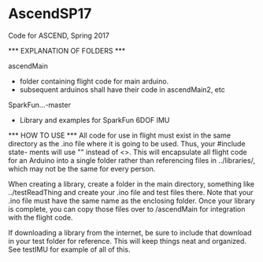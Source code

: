 # AscendSP17
Code for ASCEND, Spring 2017

*** EXPLANATION OF FOLDERS *** 

ascendMain
- folder containing flight code for main arduino.
- subsequent arduinos shall have their code in ascendMain2, etc

SparkFun...-master
- Library and examples for SparkFun 6DOF IMU

*** HOW TO USE *** 
All code for use in flight must exist in the
same directory as the .ino file where it is 
going to be used. Thus, your #include state-
ments will use "" instead of <>. This will 
encapsulate all flight code for an Arduino
into a single folder rather than referencing 
files in ../libraries/, which may not be the
same for every person. 

When creating a library, create a folder in
the main directory, something like 
../testReadThing and create your .ino file
 and test files there. Note that your .ino 
file must have the same name as the enclosing 
folder. Once your library is complete, you can
copy those files over to /ascendMain for 
integration with the flight code.

If downloading a library from the internet, 
be sure to include that download in your test
folder for reference. This will keep things
neat and organized. See testIMU for example 
of all of this.


